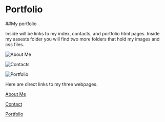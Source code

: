 # Portfolio
##My portfolio


Inside will be links to my index, contacts, and portfolio html pages. Inside my assests folder you will find two more folders that hold my images and css files.

![About Me](/Desktop/Capture1.PNG)

![Contacts](/Desktop/Capture2.PNG)

![Portfolio](/Desktop/Capture3.PNG)

Here are direct links to my three webpages.

[About Me](https://issaissa-issa.github.io/Portfolio/index2)

[Contact](https://issaissa-issa.github.io/Portfolio/contact)

[Portfolio](https://issaissa-issa.github.io/Portfolio/portfolio)